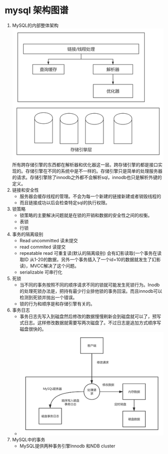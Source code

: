 # mysql 架构图谱

1.  MySQL的内部整体架构![MySQL基础架构](../images/MySQL基础架构.png)
   所有跨存储引擎的东西都在解析器和优化器这一层。跨存储引擎的都是接口实现的。存储引擎在不同的系统中是不一样的。存储引擎只是简单的处理服务器的请求。存储引擎除了innodb之外都不会解析sql，innodb也只是解析外键的定义。
2. 链接和安全性
   - 服务器会缓存线程的管理。不会为每一个新建的链接新建或者销毁线程的
   - 而且链接成功以后会检查特定sql的执行权限。
3. 锁策略
   - 锁策略的主要解决问题就是在锁的开销和数据的安全性之间的权衡。
   - 表锁
   - 行锁
4. 事务的隔离级别
   - Read uncommitted 读未提交
   - read commited 读提交
   - repeatable read 可重复读(默认的隔离级别) 会有幻影读取(一个事务在读取ID 从1-20的数据，另外一个事务插入了一个id=10的数据就发生了幻影读)，MVCC解决了这个问题。
   - serializable 可串行化
5. 死锁
   - 当不同的事务按照不同的顺序请求不同的锁就可能发生死锁行为。Inodb的处理死锁办法是，把持有最少行业排他锁的事务回滚。而且innodb可以检测到死锁并抛出一个错误。
   - 锁的行为和顺序是和存储引擎有关的。
6. 事务日志
   - 事务日志先写入到磁盘然后修改的数据慢慢刷新会到磁盘就可以了，预写式日志。这样修改数据就需要写两次磁盘了。不过日志是追加方式顺序写磁盘很快的。
   - ![MySQL修改数据过程](../images/MySQL修改数据过程.png)
7. MySQL中的事务
   - MySQL提供两种事务引擎Innodb 和NDB cluster

